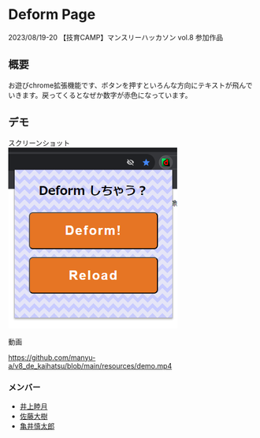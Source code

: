 # Deform Page
2023/08/19-20 【技育CAMP】マンスリーハッカソン vol.8 参加作品  

## 概要
お遊びchrome拡張機能です、ボタンを押すといろんな方向にテキストが飛んでいきます。戻ってくるとなぜか数字が赤色になっています。

## デモ
スクリーンショット  
![popupのスクリーンショット](./resources/popup.png)

動画  

https://github.com/manyu-a/v8_de_kaihatsu/blob/main/resources/demo.mp4

### メンバー
- [井上睦月](https://github.com/manyu-a)
- [佐藤大樹](https://github.com/sdaiki1029)
- [亀井慎太郎](https://github.com/kamei-34)